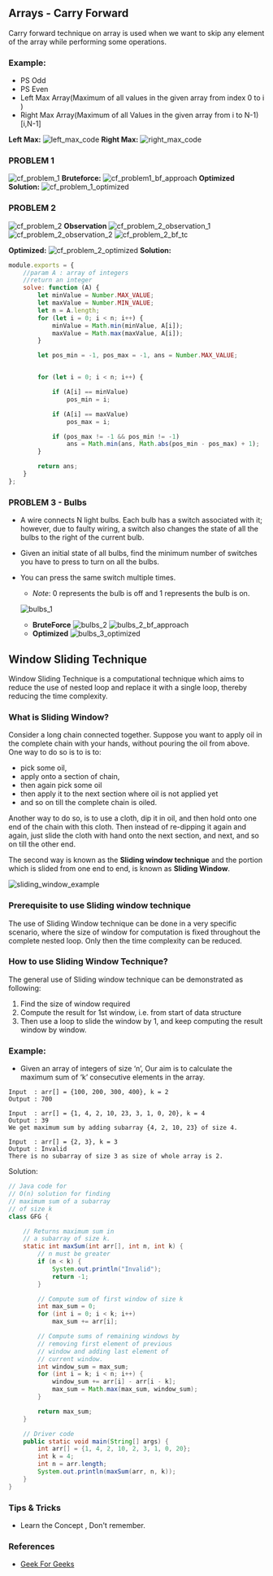 ## Arrays - Carry Forward

Carry forward technique on array is used when we want to skip any element of the array while performing some operations.

### Example:

- PS Odd
- PS Even
- Left Max Array(Maximum of all values in the given array from index 0 to i )
- Right Max Array(Maximum of all Values in the given array from i to N-1) [i,N-1]

**Left Max:**
![left_max_code](../assets/images/arrays/left_max_code.png)
**Right Max:**
![right_max_code](../assets/images/arrays/right_max_code.png)

### PROBLEM 1

![cf_problem_1](../assets/images/arrays/cf_problem_1.png)
**Bruteforce:**
![cf_problem1_bf_approach](../assets/images/arrays/cf_problem1_bf_approach.png)
**Optimized Solution:**
![cf_problem_1_optimized](../assets/images/arrays/cf_problem_1_optimized.png)

### PROBLEM 2

![cf_problem_2](../assets/images/arrays/cf_problem_2.png)
**Observation**
![cf_problem_2_observation_1](../assets/images/arrays/cf_problem_2_observation_1.png)
![cf_problem_2_observation_2](../assets/images/arrays/cf_problem_2_observation_2.png)
![cf_problem_2_bf_tc](../assets/images/arrays/cf_problem_2_bf_tc.png)

**Optimized:**
![cf_problem_2_optimized](../assets/images/arrays/cf_problem_2_optimized.png)
**Solution:**

```javascript
module.exports = {
    //param A : array of integers
    //return an integer
    solve: function (A) {
        let minValue = Number.MAX_VALUE;
        let maxValue = Number.MIN_VALUE;
        let n = A.length;
        for (let i = 0; i < n; i++) {
            minValue = Math.min(minValue, A[i]);
            maxValue = Math.max(maxValue, A[i]);
        }

        let pos_min = -1, pos_max = -1, ans = Number.MAX_VALUE;


        for (let i = 0; i < n; i++) {

            if (A[i] == minValue)
                pos_min = i;

            if (A[i] == maxValue)
                pos_max = i;

            if (pos_max != -1 && pos_min != -1)
                ans = Math.min(ans, Math.abs(pos_min - pos_max) + 1);
        }

        return ans;
    }
};
```

### PROBLEM 3 - Bulbs

- A wire connects N light bulbs. Each bulb has a switch associated with it; however, due to faulty wiring, a switch also
  changes the state of all the bulbs to the right of the current bulb.
- Given an initial state of all bulbs, find the minimum number of switches you have to press to turn on all the bulbs.
- You can press the same switch multiple times.
    - _Note_: 0 represents the bulb is off and 1 represents the bulb is on.

  ![bulbs_1](../assets/images/arrays/bulbs_1.png)
  - **BruteForce**
    ![bulbs_2](../assets/images/arrays/bulbs_2.png) 
    ![bulbs_2_bf_approach](../assets/images/arrays/bulbs_2_bf_approach.png)
  - **Optimized**
    ![bulbs_3_optimized](../assets/images/arrays/bulbs_3_optimized.png)

## Window Sliding Technique

Window Sliding Technique is a computational technique which aims to reduce the use of nested loop and replace it with a
single loop, thereby reducing the time complexity.

### What is Sliding Window?

Consider a long chain connected together. Suppose you want to apply oil in the complete chain with your hands, without
pouring the oil from above. One way to do so is to is to:

- pick some oil,
- apply onto a section of chain,
- then again pick some oil
- then apply it to the next section where oil is not applied yet
- and so on till the complete chain is oiled.

Another way to do so, is to use a cloth, dip it in oil, and then hold onto one end of the chain with this cloth. Then
instead of re-dipping it again and again, just slide the cloth with hand onto the next section, and next, and so on till
the other end.

The second way is known as the **Sliding window technique** and the portion which is slided from one end to end, is
known as **Sliding Window**.

![sliding_window_example](../assets/images/arrays/sliding_window_example.png)

### Prerequisite to use Sliding window technique

The use of Sliding Window technique can be done in a very specific scenario, where the size of window for computation is
fixed throughout the complete nested loop. Only then the time complexity can be reduced.

### How to use Sliding Window Technique?

The general use of Sliding window technique can be demonstrated as following:

1. Find the size of window required
2. Compute the result for 1st window, i.e. from start of data structure
3. Then use a loop to slide the window by 1, and keep computing the result window by window.

### Example:

- Given an array of integers of size ‘n’, Our aim is to calculate the maximum sum of ‘k’ consecutive elements in the
  array.

```text
Input  : arr[] = {100, 200, 300, 400}, k = 2
Output : 700

Input  : arr[] = {1, 4, 2, 10, 23, 3, 1, 0, 20}, k = 4
Output : 39
We get maximum sum by adding subarray {4, 2, 10, 23} of size 4.

Input  : arr[] = {2, 3}, k = 3
Output : Invalid
There is no subarray of size 3 as size of whole array is 2.
```

Solution:

```java
// Java code for
// O(n) solution for finding
// maximum sum of a subarray
// of size k
class GFG {

    // Returns maximum sum in
    // a subarray of size k.
    static int maxSum(int arr[], int n, int k) {
        // n must be greater
        if (n < k) {
            System.out.println("Invalid");
            return -1;
        }

        // Compute sum of first window of size k
        int max_sum = 0;
        for (int i = 0; i < k; i++)
            max_sum += arr[i];

        // Compute sums of remaining windows by
        // removing first element of previous
        // window and adding last element of
        // current window.
        int window_sum = max_sum;
        for (int i = k; i < n; i++) {
            window_sum += arr[i] - arr[i - k];
            max_sum = Math.max(max_sum, window_sum);
        }

        return max_sum;
    }

    // Driver code
    public static void main(String[] args) {
        int arr[] = {1, 4, 2, 10, 2, 3, 1, 0, 20};
        int k = 4;
        int n = arr.length;
        System.out.println(maxSum(arr, n, k));
    }
}

```

### Tips & Tricks

- Learn the Concept , Don't remember.

### References

- [Geek For Geeks](https://www.geeksforgeeks.org/window-sliding-technique)